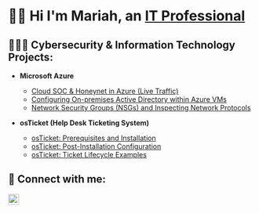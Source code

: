 <h1> 👋🏼 Hi I'm Mariah, an <a href="https://www.linkedin.com/in/mariahtalicuran/">IT Professional</a> </h1>

<h2>👩🏻‍💻 Cybersecurity & Information Technology Projects:</h2>

- <b>Microsoft Azure</b><br>
  - [Cloud SOC & Honeynet in Azure (Live Traffic)](https://github.com/MariahTali/Azure-SOC-Honeynet)
  - [Configuring On-premises Active Directory within Azure VMs](https://github.com/mariahtali/configure-ad)
  - [Network Security Groups (NSGs) and Inspecting Network Protocols](https://github.com/mariahtali/azure-network-protocols)

- <b>osTicket (Help Desk Ticketing System)</b>
  - [osTicket: Prerequisites and Installation](https://github.com/mariahtali/osticket-prereqs)
  - [osTicket: Post-Installation Configuration](https://github.com/mariahtali/post-install-config)
  - [osTicket: Ticket Lifecycle Examples](https://github.com/mariahtali/ticket-lifecycle)


<h2>🤳 Connect with me:</h2>


[<img align="left" alt="Josh | LinkedIn" width="22px" src="https://cdn.jsdelivr.net/npm/simple-icons@v3/icons/linkedin.svg" />][linkedin]


[linkedin]: https://www.linkedin.com/in/mariahtalicuran/
